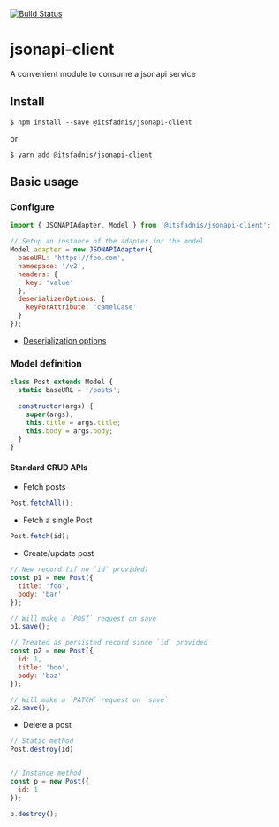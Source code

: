 [![Build Status](https://semaphoreci.com/api/v1/itsfadnis/jsonapi-client/branches/master/badge.svg)](https://semaphoreci.com/itsfadnis/jsonapi-client)

# jsonapi-client
A convenient module to consume a jsonapi service

## Install
```console
$ npm install --save @itsfadnis/jsonapi-client
```
or
```console
$ yarn add @itsfadnis/jsonapi-client
```

## Basic usage

### Configure

```javascript
import { JSONAPIAdapter, Model } from '@itsfadnis/jsonapi-client';

// Setup an instance of the adapter for the model
Model.adapter = new JSONAPIAdapter({
  baseURL: 'https://foo.com',
  namespace: '/v2',
  headers: {
    key: 'value'
  },
  deserializerOptions: {
    keyForAttribute: 'camelCase'
  }
});
```

- [Deserialization options](https://github.com/itsfadnis/jsonapi-serializer#available-deserialization-option-opts-argument)


### Model definition


```javascript
class Post extends Model {
  static baseURL = '/posts';

  constructor(args) {
    super(args);
    this.title = args.title;
    this.body = args.body;
  }
}
```

#### Standard CRUD APIs

- Fetch posts
```javascript
Post.fetchAll();
```

- Fetch a single Post
```javascript
Post.fetch(id);
```

- Create/update post
```javascript
// New record (if no `id` provided)
const p1 = new Post({
  title: 'foo',
  body: 'bar'
});

// Will make a `POST` request on save
p1.save();

// Treated as persisted record since `id` provided
const p2 = new Post({
  id: 1,
  title: 'boo',
  body: 'baz'
});

// Will make a `PATCH` request on `save`
p2.save();
```

- Delete a post
```javascript
// Static method
Post.destroy(id)


// Instance method
const p = new Post({
  id: 1
});

p.destroy();
```
